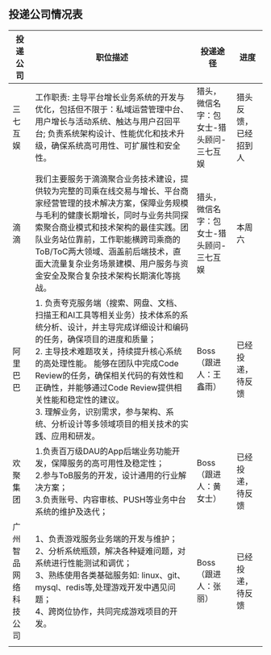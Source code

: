 ## 投递公司情况表



| 投递公司 | 职位描述                                                     | 投递途径                                 | 进度                 |
| -------- | ------------------------------------------------------------ | ---------------------------------------- | -------------------- |
| 三七互娱 | 工作职责:  主导平台增长业务系统的开发与优化，包括但不限于：私域运营管理中台、用户增长与活动系统、触达与用户召回平台; 负责系统架构设计、性能优化和技术升级，确保系统高可用性、可扩展性和安全性。 | 猎头，微信名字：包女士-猎头顾问-三七互娱 | 猎头反馈，已经招到人 |
| 滴滴     | 我们主要服务于滴滴聚合业务技术建设，提供较为完整的司乘在线交易与增长、平台商家经营管理的技术解决方案，保障业务规模与毛利的健康长期增长，同时与业务共同探索聚合商业模式和技术架构的最佳实践。团队业务站位靠前，工作职能横跨司乘商的ToB/ToC两大领域、涵盖前后端技术，直面大流量复杂业务场景建模、用户服务与资金安全及聚合复杂技术架构长期演化等挑战。 | 猎头，微信名字：包女士-猎头顾问-三七互娱 |本周六|
| 阿里巴巴 | 1. 负责夸克服务端（搜索、网盘、文档、扫描王和AI工具等相关业务）技术体系的系统分析、设计，并主导完成详细设计和编码的任务，确保项目的进度和质量；<br/>2. 主导技术难题攻关，持续提升核心系统的高处理性能。 能够在团队中完成Code Review的任务，确保相关代码的有效性和正确性，并能够通过Code Review提供相关性能和稳定性的建议。 <br/>3. 理解业务，识别需求，参与架构、系统、分析设计等多领域项目的相关技术的实践、应用和研发。 | Boss（跟进人：王鑫雨） | 已经投递，待反馈 |
| 欢聚集团 | 1.负责百万级DAU的App后端业务功能开发，保障服务的高可用性及稳定性；<br/>2.参与ToB服务的开发，设计通用的行业解决方案；<br/>3.负责账号、内容审核、PUSH等业务中台系统的维护及迭代； | Boss（跟进人：黄女士） | 已经投递，待反馈 |
| 广州智品网络科技公司 | 1、负责游戏服务业务端的开发与维护；<br/>2、分析系统瓶颈，解决各种疑难问题，对系统进行性能测试和调优；<br/>3、熟练使用各类基础服务如: linux、git、mysql、redis等,处理游戏开发中遇见问题；<br/>4、跨岗位协作，共同完成游戏项目的开发。 | Boss（跟进人：张丽） | 已经投递，待反馈 |
|          |                                                              |                                          |                      |